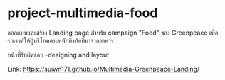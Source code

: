 # project-multimedia-food

ออกแบบและสร้าง Landing page สำหรับ campaign "Food" ของ Greenpeace เพื่อรณรงค์ให้ผู้บริโภคตระหนักถึงภัยที่มาจากอาหาร

หน้าที่รับผิดชอบ
-designing and layout.

Link: https://suiwn171.github.io/Multimedia-Greenpeace-Landing/
